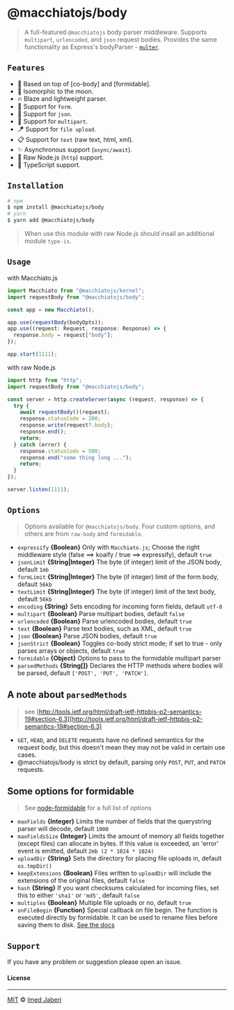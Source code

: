 # @macchiatojs/body

> A full-featured `@macchiatojs` body parser middleware. Supports `multipart`, `urlencoded`, and `json` request bodies. Provides the same functionality as Express's bodyParser - [`multer`](https://github.com/expressjs/multer).

## `Features`

- 🦄 Based on top of [co-body] and [formidable].
- 🚀 Isomorphic to the moon.
- 🔥 Blaze and lightweight parser.
- 📌 Support for `form`.
- 🎯 Support for `json`.
- 🥞 Support for `multipart`.
- 🪁 Support for `file upload`.
- 📋 Support for `text` (raw text, html, xml).
- ✨ Asynchronous support (`async/await`).
- 🐢 Raw Node.js (`http`) support.
- 🎉 TypeScript support.

## `Installation`

```bash
# npm
$ npm install @macchiatojs/body
# yarn
$ yarn add @macchiatojs/body
```

> When use this module with raw Node.js should insall an additional module `type-is`.

## `Usage`

with Macchiato.js

```typescript
import Macchiato from "@macchiatojs/kernel";
import requestBody from "@macchiatojs/body";

const app = new Macchiato();

app.use(requestBody(bodyOpts));
app.use((request: Request, response: Response) => {
  response.body = request["body"];
});

app.start(1111);
```

with raw Node.js

```typescript
import http from "http";
import requestBody from "@macchiatojs/body";

const server = http.createServer(async (request, response) => {
  try {
    await requestBody()(request);
    response.statusCode = 200;
    response.write(request?.body);
    response.end();
    return;
  } catch (error) {
    response.statusCode = 500;
    response.end("some thing long ...");
    return;
  }
});

server.listen(1111);
```

## `Options`

> Options available for `@macchiatojs/body`. Four custom options, and others are from `raw-body` and `formidable`.

- `expressify` **{Boolean}** Only with `Macchiato.js`; Choose the right middleware style (false ==> koaify / true ==> expressify), default `true`
- `jsonLimit` **{String|Integer}** The byte (if integer) limit of the JSON body, default `1mb`
- `formLimit` **{String|Integer}** The byte (if integer) limit of the form body, default `56kb`
- `textLimit` **{String|Integer}** The byte (if integer) limit of the text body, default `56kb`
- `encoding` **{String}** Sets encoding for incoming form fields, default `utf-8`
- `multipart` **{Boolean}** Parse multipart bodies, default `false`
- `urlencoded` **{Boolean}** Parse urlencoded bodies, default `true`
- `text` **{Boolean}** Parse text bodies, such as XML, default `true`
- `json` **{Boolean}** Parse JSON bodies, default `true`
- `jsonStrict` **{Boolean}** Toggles co-body strict mode; if set to true - only parses arrays or objects, default `true`
- `formidable` **{Object}** Options to pass to the formidable multipart parser
- `parsedMethods` **{String[]}** Declares the HTTP methods where bodies will be parsed, default `['POST', 'PUT', 'PATCH']`.

## A note about `parsedMethods`

> see [http://tools.ietf.org/html/draft-ietf-httpbis-p2-semantics-19#section-6.3](http://tools.ietf.org/html/draft-ietf-httpbis-p2-semantics-19#section-6.3)

- `GET`, `HEAD`, and `DELETE` requests have no defined semantics for the request body, but this doesn't mean they may not be valid in certain use cases.
- @macchiatojs/body is strict by default, parsing only `POST`, `PUT`, and `PATCH` requests.

<!--
## File Support

Uploaded files are accessible via `ctx.request.files`.
-->

## Some options for formidable

> See [node-formidable](https://github.com/felixge/node-formidable) for a full list of options

- `maxFields` **{Integer}** Limits the number of fields that the querystring parser will decode, default `1000`
- `maxFieldsSize` **{Integer}** Limits the amount of memory all fields together (except files) can allocate in bytes. If this value is exceeded, an 'error' event is emitted, default `2mb (2 * 1024 * 1024)`
- `uploadDir` **{String}** Sets the directory for placing file uploads in, default `os.tmpDir()`
- `keepExtensions` **{Boolean}** Files written to `uploadDir` will include the extensions of the original files, default `false`
- `hash` **{String}** If you want checksums calculated for incoming files, set this to either `'sha1'` or `'md5'`, default `false`
- `multiples` **{Boolean}** Multiple file uploads or no, default `true`
- `onFileBegin` **{Function}** Special callback on file begin. The function is executed directly by formidable. It can be used to rename files before saving them to disk. [See the docs](https://github.com/felixge/node-formidable#filebegin)

## `Support`

If you have any problem or suggestion please open an issue.

#### License

---

[MIT](LICENSE) &copy; [Imed Jaberi](https://github.com/3imed-jaberi)
